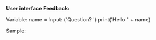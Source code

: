 **User interface Feedback:**

Variable: name =
Input: ('Question?  ')
print('Hello " + name)


Sample: 

